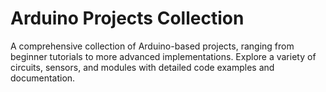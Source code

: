 # Arduino Projects Collection
 A comprehensive collection of Arduino-based projects, ranging from beginner tutorials to more advanced implementations. Explore a variety of circuits, sensors, and modules with detailed code examples and documentation.
